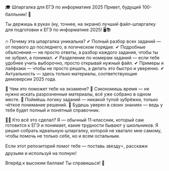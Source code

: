 🎓 Шпаргалка для ЕГЭ по информатике 2025
Привет, будущий 100-балльник! 👋

Ты держишь в руках (ну, точнее, на экране) лучший файл-шпаргалку для подготовки к ЕГЭ по информатике 2025! 🖥️📚

🔥 Почему эта шпаргалка уникальна?
✔ Полный разбор всех заданий — от первого до последнего, в логическом порядке.
✔ Подробные объяснения — не просто ответы, а разбор каждого задания, чтобы ты не зубрил, а понимал.
✔ Разделение по номерам заданий — если тебе удобнее учить выборочно, просто открывай нужный файл.
✔ Примеры и лайфхаки — чтобы не просто решать, а делать это быстро и уверенно.
✔ Актуальность — здесь только материалы, соответствующие демоверсии 2025 года.

🚀 Чем это поможет тебе на экзамене?
📌 Сэкономишь время — не нужно искать разрозненные материалы, всё уже собрано в одном месте.
📌 Поймёшь логику заданий — никакой тупой зубрёжки, только чёткое понимание решений.
📌 Будешь уверен в своих знаниях — ведь у тебя будет полный и понятный справочник.

👨‍🎓 Кто всё это сделал?
Я — обычный 11-классник, который сам готовится к ЕГЭ и понимает, какие трудности бывают у школьников. Я решил собрать идеальную шпаргалку, которой не хватало мне самому, чтобы помочь не только себе, но и всем остальным.

Если этот репозиторий помог тебе — поставь звезду⭐, расскажи друзьям и используй на полную!

Вперёд к высоким баллам! Ты справишься! 🚀
